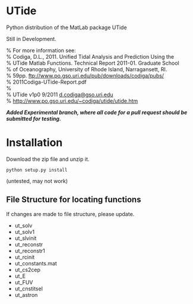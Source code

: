 UTide
=====

Python distribution of the MatLab package UTide

Still in Development.

% For more information see:  
% Codiga, D.L., 2011. Unified Tidal Analysis and Prediction Using the  
% UTide Matlab Functions. Technical Report 2011-01. Graduate School  
% of Oceanography, University of Rhode Island, Narragansett, RI.  
% 59pp. ftp://www.po.gso.uri.edu/pub/downloads/codiga/pubs/  
% 2011Codiga-UTide-Report.pdf  
%  
% UTide v1p0 9/2011 d.codiga@gso.uri.edu  
% http://www.po.gso.uri.edu/~codiga/utide/utide.htm  

***Added Experimental branch, where all code for a pull request should be submitted for testing.***

Installation
=====

Download the zip file and unzip it.

```
python setup.py install
```
(untested, may not work)


**File Structure for locating functions**
----
If changes are made to file structure, please update.

- ut_solv
- ut_solv1
- ut_slvinit
- ut_reconstr
- ut_reconstr1
- ut_rcinit
- ut_constants.mat
- ut_cs2cep
- ut_E
- ut_FUV
- ut_cnstitsel
- ut_astron

